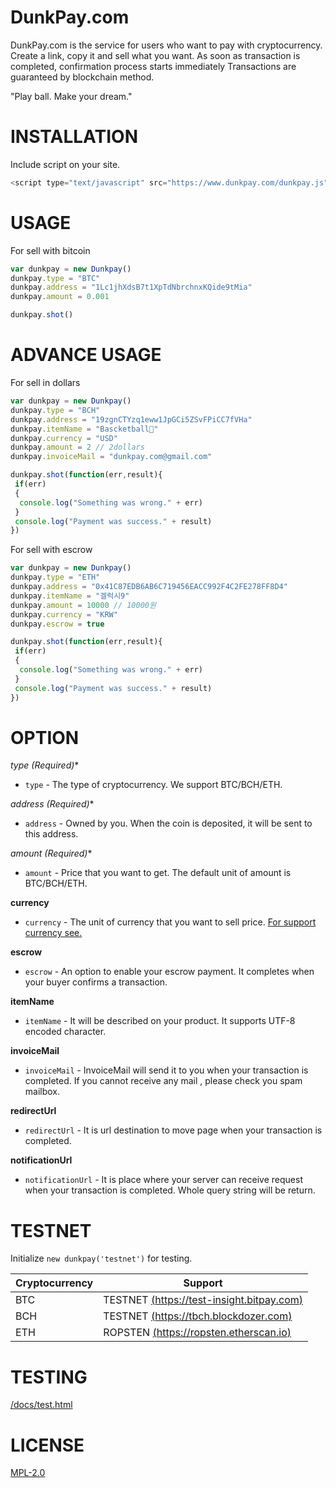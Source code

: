 # DunkPay.com

DunkPay.com is the service for users who want to pay with cryptocurrency.
Create a link, copy it and sell what you want.
As soon as transaction is completed, confirmation process starts immediately
Transactions are guaranteed by blockchain method.

"Play ball. Make your dream."

# INSTALLATION
Include script on your site.

```javascript
<script type="text/javascript" src="https://www.dunkpay.com/dunkpay.js"></script>
```

# USAGE

For sell ​​with bitcoin

```javascript
var dunkpay = new Dunkpay()
dunkpay.type = "BTC"
dunkpay.address = "1Lc1jhXdsB7t1XpTdNbrchnxKQide9tMia"
dunkpay.amount = 0.001 

dunkpay.shot()
```

# ADVANCE USAGE

For sell ​​in dollars

```javascript
var dunkpay = new Dunkpay()
dunkpay.type = "BCH"
dunkpay.address = "19zgnCTYzq1eww1JpGCi5ZSvFPiCC7fVHa"
dunkpay.itemName = "Bascketball🏀"
dunkpay.currency = "USD" 
dunkpay.amount = 2 // 2dollars
dunkpay.invoiceMail = "dunkpay.com@gmail.com"

dunkpay.shot(function(err,result){
 if(err)
 {
  console.log("Something was wrong." + err)
 } 
 console.log("Payment was success." + result)		
})
```

For sell with escrow

```javascript
var dunkpay = new Dunkpay()
dunkpay.type = "ETH"
dunkpay.address = "0x41C87EDB6AB6C719456EACC992F4C2FE278FF8D4"
dunkpay.itemName = "겔럭시9"
dunkpay.amount = 10000 // 10000원  
dunkpay.currency = "KRW" 
dunkpay.escrow = true

dunkpay.shot(function(err,result){
 if(err)
 {
  console.log("Something was wrong." + err)
 } 
 console.log("Payment was success." + result)			
})
```

# OPTION

**type (Required*)**
- `type` - The type of cryptocurrency. We support BTC/BCH/ETH. 

**address (Required*)**
- `address` - Owned by you. When the coin is deposited, it will be sent to this address. 

**amount (Required*)**
- `amount` - Price that you want to get. The default unit of amount is BTC/BCH/ETH. 

**currency**
- `currency` - The unit of currency that you want to sell price. [For support currency see.](https://blockchain.info/api/exchange_rates_api)

**escrow**
- `escrow` - An option to enable your escrow payment. It completes when your buyer confirms a transaction. 

**itemName**
- `itemName` - It will be described on your product. It supports UTF-8 encoded character.

**invoiceMail**
- `invoiceMail` - InvoiceMail will send it to you when your transaction is completed. If you cannot receive any mail , please check you spam mailbox. 

**redirectUrl**
- `redirectUrl` - It is url destination to move page when your transaction is completed. 

**notificationUrl**
- `notificationUrl` - It is place where your server can receive request when your transaction is completed. Whole query string will be return. 

# TESTNET
Initialize `new dunkpay('testnet')` for testing.

Cryptocurrency | Support 
------------ | -------------
BTC | TESTNET [(https://test-insight.bitpay.com)](https://test-insight.bitpay.com)
BCH | TESTNET [(https://tbch.blockdozer.com)](https://tbch.blockdozer.com)
ETH | ROPSTEN [(https://ropsten.etherscan.io)](https://ropsten.etherscan.io)

# TESTING
 [/docs/test.html](https://htmlpreview.github.io/?https://raw.githubusercontent.com/Dayyoung/dunkpay/master/docs/test.html)

# LICENSE
[MPL-2.0](https://www.mozilla.org/MPL/2.0/)
